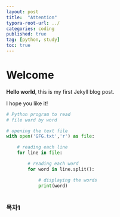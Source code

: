 ```yaml
---
layout: post
title:  "Attention"
typora-root-url: ../
categories: coding
published: true
tag: [python, study]
toc: true
---
```


# Welcome

**Hello world**, this is my first Jekyll blog post.

I hope you like it!



```python
# Python program to read
# file word by word

# opening the text file
with open('GFG.txt','r') as file:

	# reading each line
	for line in file:

		# reading each word	
		for word in line.split():

			# displaying the words		
			print(word)
            
```
### 목차1
